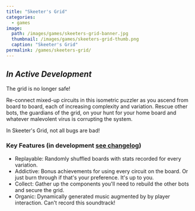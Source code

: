 ```yaml
---
title: "Skeeter's Grid"
categories:
  - games
image:
  path: /images/games/skeeters-grid-banner.jpg
  thumbnail: /images/games/skeeters-grid-thumb.png
  caption: "Skeeter's Grid"
permalink: /games/skeeters-grid/ 
---
```

*In Active Development*
---
The grid is no longer safe!

Re-connect mixed-up circuits in this isometric puzzler as you ascend from board to board, each of increasing complexity and variation. Rescue other bots, the guardians of the grid, on your hunt for your home board and whatever malevolent virus is corrupting the system.

In Skeeter's Grid, not all bugs are bad!

### Key Features (in development [see changelog](/games/skeeters-grid-changelog/))
* Replayable: Randomly shuffled boards with stats recorded for every variation.
* Addictive: Bonus achievements for using every circuit on the board. Or just burn through if that's your preference. It's up to you.
* Collect: Gather up the components you'll need to rebuild the other bots and secure the grid.
* Organic: Dynamically generated music augmented by by player interaction. Can't record this soundtrack!
